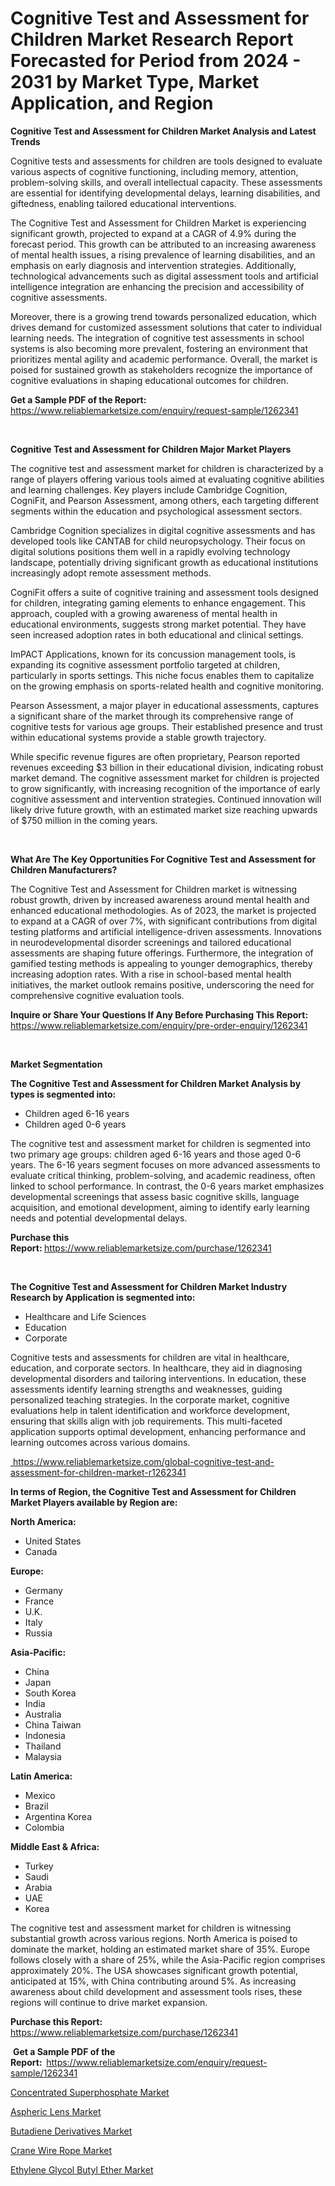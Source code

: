 <p><h1>Cognitive Test and Assessment for Children Market Research Report Forecasted for Period from 2024 -  2031 by Market Type, Market Application, and Region</h1></p><p><strong>Cognitive Test and Assessment for Children Market Analysis and Latest Trends</strong></p>
<p><p>Cognitive tests and assessments for children are tools designed to evaluate various aspects of cognitive functioning, including memory, attention, problem-solving skills, and overall intellectual capacity. These assessments are essential for identifying developmental delays, learning disabilities, and giftedness, enabling tailored educational interventions. </p><p>The Cognitive Test and Assessment for Children Market is experiencing significant growth, projected to expand at a CAGR of 4.9% during the forecast period. This growth can be attributed to an increasing awareness of mental health issues, a rising prevalence of learning disabilities, and an emphasis on early diagnosis and intervention strategies. Additionally, technological advancements such as digital assessment tools and artificial intelligence integration are enhancing the precision and accessibility of cognitive assessments.</p><p>Moreover, there is a growing trend towards personalized education, which drives demand for customized assessment solutions that cater to individual learning needs. The integration of cognitive test assessments in school systems is also becoming more prevalent, fostering an environment that prioritizes mental agility and academic performance. Overall, the market is poised for sustained growth as stakeholders recognize the importance of cognitive evaluations in shaping educational outcomes for children.</p></p>
<p><strong>Get a Sample PDF of the Report:&nbsp;</strong> <a href="https://www.reliablemarketsize.com/enquiry/request-sample/1262341?utm_campaign=1879&utm_medium=2&utm_source=Github&utm_content=ia&utm_term=10122024&utm_id=cognitive-test-and-assessment-for-children">https://www.reliablemarketsize.com/enquiry/request-sample/1262341</a></p>
<p>&nbsp;</p>
<p><strong>Cognitive Test and Assessment for Children Major Market Players</strong></p>
<p><p>The cognitive test and assessment market for children is characterized by a range of players offering various tools aimed at evaluating cognitive abilities and learning challenges. Key players include Cambridge Cognition, CogniFit, and Pearson Assessment, among others, each targeting different segments within the education and psychological assessment sectors.</p><p>Cambridge Cognition specializes in digital cognitive assessments and has developed tools like CANTAB for child neuropsychology. Their focus on digital solutions positions them well in a rapidly evolving technology landscape, potentially driving significant growth as educational institutions increasingly adopt remote assessment methods.</p><p>CogniFit offers a suite of cognitive training and assessment tools designed for children, integrating gaming elements to enhance engagement. This approach, coupled with a growing awareness of mental health in educational environments, suggests strong market potential. They have seen increased adoption rates in both educational and clinical settings.</p><p>ImPACT Applications, known for its concussion management tools, is expanding its cognitive assessment portfolio targeted at children, particularly in sports settings. This niche focus enables them to capitalize on the growing emphasis on sports-related health and cognitive monitoring.</p><p>Pearson Assessment, a major player in educational assessments, captures a significant share of the market through its comprehensive range of cognitive tests for various age groups. Their established presence and trust within educational systems provide a stable growth trajectory. </p><p>While specific revenue figures are often proprietary, Pearson reported revenues exceeding $3 billion in their educational division, indicating robust market demand. The cognitive assessment market for children is projected to grow significantly, with increasing recognition of the importance of early cognitive assessment and intervention strategies. Continued innovation will likely drive future growth, with an estimated market size reaching upwards of $750 million in the coming years.</p></p>
<p>&nbsp;</p>
<p><strong>What Are The Key Opportunities For Cognitive Test and Assessment for Children Manufacturers?</strong></p>
<p><p>The Cognitive Test and Assessment for Children market is witnessing robust growth, driven by increased awareness around mental health and enhanced educational methodologies. As of 2023, the market is projected to expand at a CAGR of over 7%, with significant contributions from digital testing platforms and artificial intelligence-driven assessments. Innovations in neurodevelopmental disorder screenings and tailored educational assessments are shaping future offerings. Furthermore, the integration of gamified testing methods is appealing to younger demographics, thereby increasing adoption rates. With a rise in school-based mental health initiatives, the market outlook remains positive, underscoring the need for comprehensive cognitive evaluation tools.</p></p>
<p><strong>Inquire or Share Your Questions If Any Before Purchasing This Report:</strong> <a href="https://www.reliablemarketsize.com/enquiry/pre-order-enquiry/1262341?utm_campaign=1879&utm_medium=2&utm_source=Github&utm_content=ia&utm_term=10122024&utm_id=cognitive-test-and-assessment-for-children">https://www.reliablemarketsize.com/enquiry/pre-order-enquiry/1262341</a></p>
<p>&nbsp;</p>
<p><strong>Market Segmentation</strong></p>
<p><strong>The Cognitive Test and Assessment for Children Market Analysis by types is segmented into:</strong></p>
<p><ul><li>Children aged 6-16 years</li><li>Children aged 0-6 years</li></ul></p>
<p><p>The cognitive test and assessment market for children is segmented into two primary age groups: children aged 6-16 years and those aged 0-6 years. The 6-16 years segment focuses on more advanced assessments to evaluate critical thinking, problem-solving, and academic readiness, often linked to school performance. In contrast, the 0-6 years market emphasizes developmental screenings that assess basic cognitive skills, language acquisition, and emotional development, aiming to identify early learning needs and potential developmental delays.</p></p>
<p><strong>Purchase this Report:&nbsp;</strong><a href="https://www.reliablemarketsize.com/purchase/1262341?utm_campaign=1879&utm_medium=2&utm_source=Github&utm_content=ia&utm_term=10122024&utm_id=cognitive-test-and-assessment-for-children">https://www.reliablemarketsize.com/purchase/1262341</a></p>
<p>&nbsp;</p>
<p><strong>The Cognitive Test and Assessment for Children Market Industry Research by Application is segmented into:</strong></p>
<p><ul><li>Healthcare and Life Sciences</li><li>Education</li><li>Corporate</li></ul></p>
<p><p>Cognitive tests and assessments for children are vital in healthcare, education, and corporate sectors. In healthcare, they aid in diagnosing developmental disorders and tailoring interventions. In education, these assessments identify learning strengths and weaknesses, guiding personalized teaching strategies. In the corporate market, cognitive evaluations help in talent identification and workforce development, ensuring that skills align with job requirements. This multi-faceted application supports optimal development, enhancing performance and learning outcomes across various domains.</p></p>
<p><a href="https://www.reliablemarketsize.com/global-cognitive-test-and-assessment-for-children-market-r1262341?utm_campaign=1879&utm_medium=2&utm_source=Github&utm_content=ia&utm_term=10122024&utm_id=cognitive-test-and-assessment-for-children">&nbsp;https://www.reliablemarketsize.com/global-cognitive-test-and-assessment-for-children-market-r1262341</a></p>
<p><strong>In terms of Region, the Cognitive Test and Assessment for Children Market Players available by Region are:</strong></p>
<p>
    <p> <strong> North America: </strong>
        <ul>
            <li>United States</li>
            <li>Canada</li>
        </ul>
        </p> 
    <p> <strong> Europe: </strong>
        <ul>
            <li>Germany</li>
            <li>France</li>
            <li>U.K.</li>
            <li>Italy</li>
            <li>Russia</li>
        </ul>
        </p> 
    <p> <strong> Asia-Pacific: </strong>
        <ul>
            <li>China</li>
            <li>Japan</li>
            <li>South Korea</li>
            <li>India</li>
            <li>Australia</li>
            <li>China Taiwan</li>
            <li>Indonesia</li>
            <li>Thailand</li>
            <li>Malaysia</li>
        </ul>
        </p> 
    <p> <strong> Latin America: </strong>
        <ul>
            <li>Mexico</li>
            <li>Brazil</li>
            <li>Argentina Korea</li>
            <li>Colombia</li>
        </ul>
        </p> 
    <p> <strong> Middle East & Africa: </strong>
        <ul>
            <li>Turkey</li>
            <li>Saudi</li>
            <li>Arabia</li>
            <li>UAE</li>
            <li>Korea</li>
        </ul>
    </p>
    </p>
<p><p>The cognitive test and assessment market for children is witnessing substantial growth across various regions. North America is poised to dominate the market, holding an estimated market share of 35%. Europe follows closely with a share of 25%, while the Asia-Pacific region comprises approximately 20%. The USA showcases significant growth potential, anticipated at 15%, with China contributing around 5%. As increasing awareness about child development and assessment tools rises, these regions will continue to drive market expansion.</p></p>
<p><strong>Purchase this Report: </strong><a href="https://www.reliablemarketsize.com/purchase/1262341?utm_campaign=1879&utm_medium=2&utm_source=Github&utm_content=ia&utm_term=10122024&utm_id=cognitive-test-and-assessment-for-children">https://www.reliablemarketsize.com/purchase/1262341</a></p>
<p>&nbsp;<strong>Get a Sample PDF of the Report:&nbsp;&nbsp;</strong><a href="https://www.reliablemarketsize.com/enquiry/request-sample/1262341?utm_campaign=1879&utm_medium=2&utm_source=Github&utm_content=ia&utm_term=10122024&utm_id=cognitive-test-and-assessment-for-children">https://www.reliablemarketsize.com/enquiry/request-sample/1262341</a></p>
<p><strong></strong></p>
<p><p><a href="https://www.linkedin.com/pulse/in-depth-concentrated-superphosphate-market-review-size-share-0xcjc?utm_campaign=1879&utm_medium=2&utm_source=Github&utm_content=ia&utm_term=10122024&utm_id=cognitive-test-and-assessment-for-children">Concentrated Superphosphate Market</a></p><p><a href="https://www.linkedin.com/pulse/aspheric-lens-market-growth-outlook-7cagr-challenges-nhopf?utm_campaign=1879&utm_medium=2&utm_source=Github&utm_content=ia&utm_term=10122024&utm_id=cognitive-test-and-assessment-for-children">Aspheric Lens Market</a></p><p><a href="https://www.linkedin.com/pulse/growth-projections-butadiene-derivatives-market-from-2024-2031-u0zuf?utm_campaign=1879&utm_medium=2&utm_source=Github&utm_content=ia&utm_term=10122024&utm_id=cognitive-test-and-assessment-for-children">Butadiene Derivatives Market</a></p><p><a href="https://www.linkedin.com/pulse/how-crane-wire-rope-market-expanding-forecasted-51-cagr-influencers-9vklf?utm_campaign=1879&utm_medium=2&utm_source=Github&utm_content=ia&utm_term=10122024&utm_id=cognitive-test-and-assessment-for-children">Crane Wire Rope Market</a></p><p><a href="https://www.linkedin.com/pulse/regional-adaptations-global-ethylene-glycol-butyl-ether-pygqf?utm_campaign=1879&utm_medium=2&utm_source=Github&utm_content=ia&utm_term=10122024&utm_id=cognitive-test-and-assessment-for-children">Ethylene Glycol Butyl Ether Market</a></p></p>